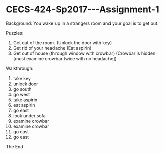 # CECS-424-Sp2017---Assignment-1

Background: You wake up in a strangers room and your goal is to get out.

Puzzles:
  1. Get out of the room. (Unlock the door with key)
  2. Get rid of your headache (Eat aspirin)
  3. Get out of house (through window with crowbar)  (Crowbar is hidden [must examine crowbar twice with no headache])


Walkthrough:
  1. take key
  2. unlock door
  3. go south
  4. go west
  5. take aspirin
  6. eat aspirin
  7. go east
  8. look under sofa
  9. examine crowbar
  10. examine crowbar
  11. go east
  12. go east


The End

